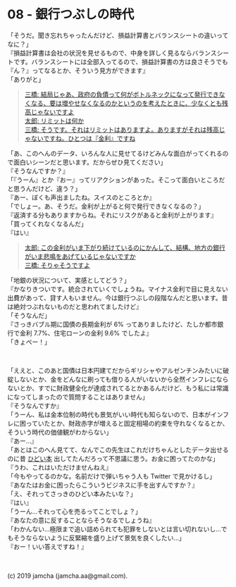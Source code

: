 

# 08 - 銀行つぶしの時代

「そうだ。聞き忘れちゃったんだけど、損益計算書とバランスシートの違いってなに？」  
『損益計算書は会社の状況を見せるもので、中身を詳しく見るならバランスシートです。バランスシートには全部入ってるので、損益計算書の方は良さそうでも『ん？』ってなるとか、そういう見方ができます』  
「ありがと」

> [三橋: 結局じゃあ、政府の負債って何がボトルネックになって発行できなくなる、要は増やせなくなるのかというのを考えたときに、少なくとも残高じゃないですよ  
> 太郎: リミットは何か  
> 三橋: そうです。それはリミットはありますよ。ありますがそれは残高じゃないですね。ひとつは『金利』ですね](https://youtu.be/ynVn-3tLhj4?t=1176)

「あ、このへんのデータ、いろんな人に見せてるけどみんな面白がってくれるので面白いシーンだと思います。だからぜひ見てください」  
『そうなんですか？』  
「『うーん』とか『おー』ってリアクションがあった。そこって面白いところだと思うんだけど、違う？」  
『あー、ぼくも声出ましたね。スイスのところとか』  
「でしょー。あ、そうだ。金利が上がると何で発行できなくなるの？」  
『返済する分もありますからね。それにリスクがあると金利が上がります』  
「買ってくれなくなるんだ」  
『はい』

> [太郎: この金利がいま下がり続けているのにかんして、結構、地方の銀行がいま悲鳴をあげているじゃないですか  
> 三橋: そりゃそうですよ](https://youtu.be/ynVn-3tLhj4?t=1281)

「地銀の状況について、実感としてどう？」  
『かなりきついです。統合されていくでしょうね。マイナス金利で目に見えない出費があって、貸す人もいません。今は銀行つぶしの段階なんだと思います。昔は絶対つぶれないものだと思われてましたけど』  
「そうなんだ」  
『さっきバブル期に国債の長期金利が 6% ってありましたけど、たしか都市銀行で金利 7.7%、住宅ローンの金利 9.6% でしたよ』  
「きょぺー！」

<br>

「ええと、このあと国債は日本円建てだからギリシャやアルゼンチンみたいに破綻しないとか、金をどんなに刷っても借りる人がいないから全然インフレにならないとか、すでに財政健全化が達成されてるとかあるんだけど、もう私には常識になってしまったので質問することはありません」  
『そうなんですか』  
「うーん、私は金本位制の時代も景気がいい時代も知らないので、日本がインフレに困っていたとか、財政赤字が増えると固定相場の約束を守れなくなるとか、そういう時代の価値観がわからない」  
『あー…』  
「あとはこのへん見てて、なんでこの先生はこれだけちゃんとしたデータ出せるのに昔 [ひどい本](http://aiko-hj.blog.jp/archives/20483533.html) 出してたんだろって不思議に思う。お金に困ってたのかな」  
『うわ、これはいただけませんねえ』  
「今もやってるのかな。名前だけで弾いちゃう人も Twitter で見かけるし」  
『あなたはお金に困ったらこういうビジネスに手を出すんですか？』  
「え、それってさっきのひどい本みたいな？」  
『はい』  
「うーん…それって心を売るってことでしょ？」  
『あなたの意に反することならそうなるでしょうね』  
「わかんない…極限まで追い詰められても犯罪をしないとは言い切れないし…でもそうならないように反緊縮を盛り上げて景気を良くしたい…」  
『おー！いい答えですね！』

<br>
<br>
(c) 2019 jamcha (jamcha.aa@gmail.com).

